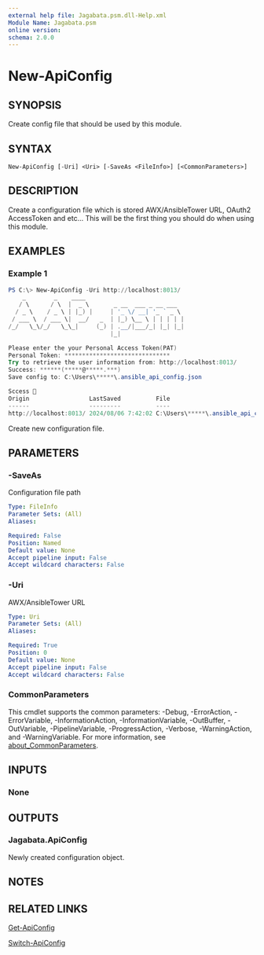```yaml
---
external help file: Jagabata.psm.dll-Help.xml
Module Name: Jagabata.psm
online version:
schema: 2.0.0
---
```


# New-ApiConfig

## SYNOPSIS
Create config file that should be used by this module.

## SYNTAX

```
New-ApiConfig [-Uri] <Uri> [-SaveAs <FileInfo>] [<CommonParameters>]
```

## DESCRIPTION
Create a configuration file which is stored AWX/AnsibleTower URL, OAuth2 AccessToken and etc...
This will be the first thing you should do when using this module.

## EXAMPLES

### Example 1
```powershell
PS C:\> New-ApiConfig -Uri http://localhost:8013/
    _        _    ____
   / \      / \  |  _ \       _ __  ___ _ __ ___
  / _ \    / _ \ | |_) |     | '_ \/ __| '_ ` _ \
 / ___ \  / ___ \|  __/   _  | |_) \__ \ | | | | |
/_/   \_\/_/   \_\_|     (_) | .__/|___/_| |_| |_|
                             |_|

Please enter the your Personal Access Token(PAT)
Personal Token: ******************************
Try to retrieve the user information from: http://localhost:8013/
Success: ******(*****@*****.***)
Save config to: C:\Users\*****\.ansible_api_config.json

Sccess 🎉
Origin                 LastSaved          File
------                 ---------          ----
http://localhost:8013/ 2024/08/06 7:42:02 C:\Users\*****\.ansible_api_config.json
```

Create new configuration file.

## PARAMETERS

### -SaveAs
Configuration file path

```yaml
Type: FileInfo
Parameter Sets: (All)
Aliases:

Required: False
Position: Named
Default value: None
Accept pipeline input: False
Accept wildcard characters: False
```

### -Uri
AWX/AnsibleTower URL

```yaml
Type: Uri
Parameter Sets: (All)
Aliases:

Required: True
Position: 0
Default value: None
Accept pipeline input: False
Accept wildcard characters: False
```

### CommonParameters
This cmdlet supports the common parameters: -Debug, -ErrorAction, -ErrorVariable, -InformationAction, -InformationVariable, -OutBuffer, -OutVariable, -PipelineVariable, -ProgressAction, -Verbose, -WarningAction, and -WarningVariable. For more information, see [about_CommonParameters](http://go.microsoft.com/fwlink/?LinkID=113216).

## INPUTS

### None
## OUTPUTS

### Jagabata.ApiConfig
Newly created configuration object.

## NOTES

## RELATED LINKS

[Get-ApiConfig](Get-ApiConfig.md)

[Switch-ApiConfig](Switch-ApiConfig.md)
